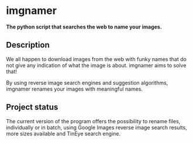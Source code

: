 imgnamer
========
__The python script that searches the web to name your images.__

Description
-----------

We all happen to download images from the web with funky names that do not give
any indication of what the image is about. imgnamer aims to solve that!

By using reverse image search engines and suggestion algorithms, imgnamer
renames your images with meaningful names.

Project status
--------------

The current version of the program offers the possibility to rename files,
individually or in batch, using Google Images reverse image search results, more sizes available and TinEye search engine.
